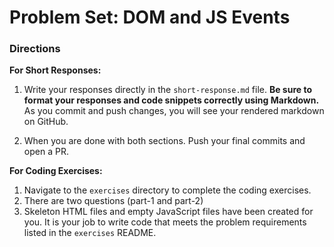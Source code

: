 # Problem Set: DOM and JS Events

### Directions

**For Short Responses:**

1. Write your responses directly in the `short-response.md` file. **Be sure to format your responses and code snippets correctly using Markdown.** As you commit and push changes, you will see your rendered markdown on GitHub.

2. When you are done with both sections. Push your final commits and open a PR.

**For Coding Exercises:**

1. Navigate to the `exercises` directory to complete the coding exercises.
2. There are two questions (part-1 and part-2)
3. Skeleton HTML files and empty JavaScript files have been created for you. It is your job to write code that meets the problem requirements listed in the `exercises` README.

